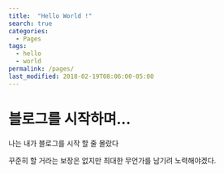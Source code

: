 ```yaml
---
title:  "Hello World !"
search: true
categories:
  - Pages
tags:
  - hello
  - world
permalink: /pages/
last_modified: 2018-02-19T08:06:00-05:00
---
```




# 블로그를 시작하며...



나는 내가 블로그를 시작 할 줄 몰랐다



꾸준히 할 거라는 보장은 없지만 최대한 무언가를 남기려 노력해야겠다.
